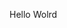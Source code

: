Hello Wolrd






















































































































































































































































